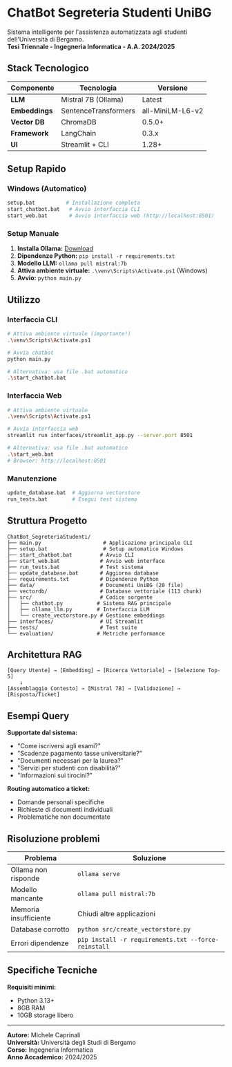 # ChatBot Segreteria Studenti UniBG

Sistema intelligente per l'assistenza automatizzata agli studenti dell'Università di Bergamo.  
**Tesi Triennale - Ingegneria Informatica - A.A. 2024/2025**

## Stack Tecnologico

| Componente | Tecnologia | Versione |
|------------|------------|----------|
| **LLM** | Mistral 7B (Ollama) | Latest |
| **Embeddings** | SentenceTransformers | all-MiniLM-L6-v2 |
| **Vector DB** | ChromaDB | 0.5.0+ |
| **Framework** | LangChain | 0.3.x |
| **UI** | Streamlit + CLI | 1.28+ |

## Setup Rapido

### Windows (Automatico)
```bash
setup.bat          # Installazione completa
start_chatbot.bat   # Avvio interfaccia CLI
start_web.bat       # Avvio interfaccia web (http://localhost:8501)
```

### Setup Manuale
1. **Installa Ollama:** [Download](https://ollama.ai/download)
2. **Dipendenze Python:** `pip install -r requirements.txt`
3. **Modello LLM:** `ollama pull mistral:7b`
4. **Attiva ambiente virtuale:** `.\venv\Scripts\Activate.ps1` (Windows)
5. **Avvio:** `python main.py`

## Utilizzo

### Interfaccia CLI
```bash
# Attiva ambiente virtuale (importante!)
.\venv\Scripts\Activate.ps1

# Avvia chatbot
python main.py

# Alternativa: usa file .bat automatico
.\start_chatbot.bat
```

### Interfaccia Web
```bash
# Attiva ambiente virtuale
.\venv\Scripts\Activate.ps1

# Avvia interfaccia web
streamlit run interfaces/streamlit_app.py --server.port 8501

# Alternativa: usa file .bat automatico
.\start_web.bat
# Browser: http://localhost:8501
```

### Manutenzione
```bash
update_database.bat  # Aggiorna vectorstore
run_tests.bat        # Esegui test sistema
```

## Struttura Progetto

```
ChatBot_SegreteriaStudenti/
├── main.py                    # Applicazione principale CLI
├── setup.bat                  # Setup automatico Windows
├── start_chatbot.bat         # Avvio CLI
├── start_web.bat             # Avvio web interface
├── run_tests.bat             # Test sistema
├── update_database.bat       # Aggiorna database
├── requirements.txt          # Dipendenze Python
├── data/                     # Documenti UniBG (20 file)
├── vectordb/                 # Database vettoriale (113 chunk)
├── src/                      # Codice sorgente
│   ├── chatbot.py           # Sistema RAG principale
│   ├── ollama_llm.py        # Interfaccia LLM
│   └── create_vectorstore.py # Gestione embeddings
├── interfaces/               # UI Streamlit
├── tests/                    # Test suite
└── evaluation/              # Metriche performance
```

## Architettura RAG

```
[Query Utente] → [Embedding] → [Ricerca Vettoriale] → [Selezione Top-5] 
    ↓
[Assemblaggio Contesto] → [Mistral 7B] → [Validazione] → [Risposta/Ticket]
```

## Esempi Query

**Supportate dal sistema:**
- "Come iscriversi agli esami?"
- "Scadenze pagamento tasse universitarie?"
- "Documenti necessari per la laurea?"
- "Servizi per studenti con disabilità?"
- "Informazioni sui tirocini?"

**Routing automatico a ticket:**
- Domande personali specifiche
- Richieste di documenti individuali
- Problematiche non documentate

## Risoluzione problemi

| Problema | Soluzione |
|----------|-----------|
| Ollama non risponde | `ollama serve` |
| Modello mancante | `ollama pull mistral:7b` |
| Memoria insufficiente | Chiudi altre applicazioni |
| Database corrotto | `python src/create_vectorstore.py` |
| Errori dipendenze | `pip install -r requirements.txt --force-reinstall` |

## Specifiche Tecniche

**Requisiti minimi:**
- Python 3.13+
- 8GB RAM
- 10GB storage libero

---

**Autore:** Michele Caprinali  
**Università:** Università degli Studi di Bergamo  
**Corso:** Ingegneria Informatica  
**Anno Accademico:** 2024/2025